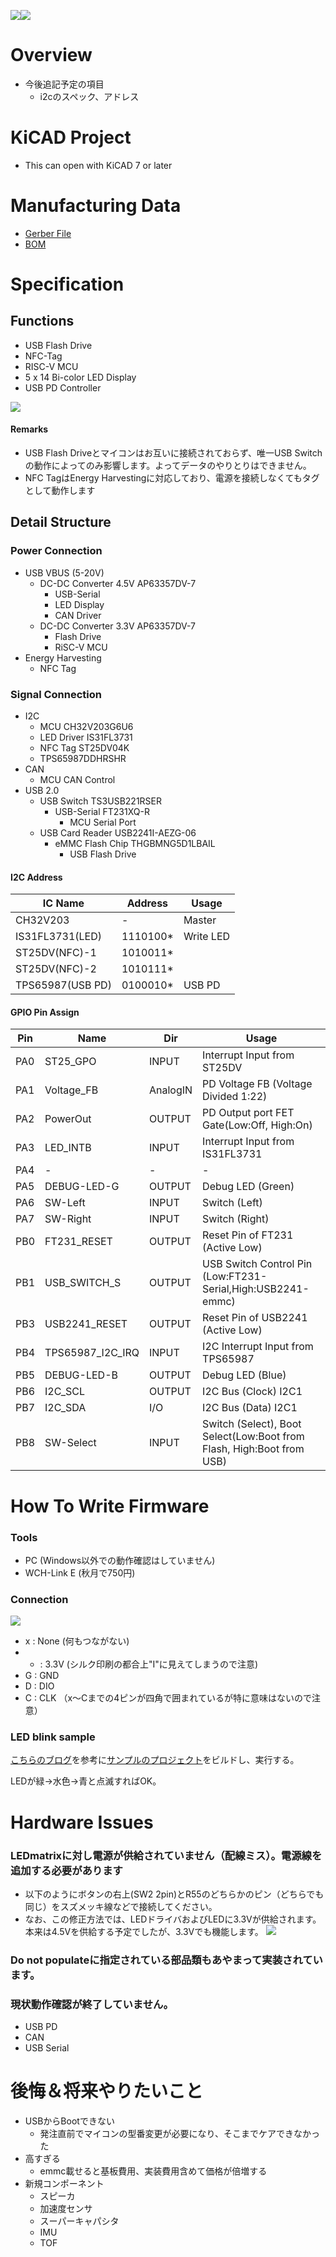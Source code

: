 ![](https://github.com/shujima/type-c-card/blob/master/img/card1.jpg)![](https://github.com/shujima/type-c-card/blob/master/img/card2.jpg)

# Overview
* 今後追記予定の項目
  * i2cのスペック、アドレス


# KiCAD Project
* This can open with KiCAD 7 or later

# Manufacturing Data
* [Gerber File](https://github.com/shujima/type-c-card/blob/master/hardware/sample/type-c-card_lexxpluss_2023/production/type-c-card_lexxpluss_2023_2023-09-23_17-43-02)
* [BOM](https://github.com/shujima/type-c-card/blob/master/hardware/sample/type-c-card_lexxpluss_2023/production/type-c-card_lexxpluss_2023_2023-09-23_17-43-02/bom.csv)

# Specification

## Functions
* USB Flash Drive
* NFC-Tag
* RISC-V MCU
* 5 x 14 Bi-color LED Display
* USB PD Controller

![](https://github.com/shujima/type-c-card/blob/master/img/BlockDiagram-Current.drawio.svg)

#### Remarks
* USB Flash Driveとマイコンはお互いに接続されておらず、唯一USB Switchの動作によってのみ影響します。よってデータのやりとりはできません。
* NFC TagはEnergy Harvestingに対応しており、電源を接続しなくてもタグとして動作します


## Detail Structure

### Power Connection

* USB VBUS (5-20V)
  * DC-DC Converter 4.5V AP63357DV-7
    * USB-Serial
    * LED Display
    * CAN Driver
  * DC-DC Converter 3.3V AP63357DV-7
    * Flash Drive
    * RiSC-V MCU
* Energy Harvesting
  * NFC Tag

### Signal Connection
* I2C
  * MCU CH32V203G6U6
  * LED Driver IS31FL3731
  * NFC Tag ST25DV04K
  * TPS65987DDHRSHR
* CAN
  * MCU CAN Control
* USB 2.0
  * USB Switch TS3USB221RSER
    * USB-Serial FT231XQ-R
      * MCU Serial Port
  * USB Card Reader USB2241I-AEZG-06
    * eMMC Flash Chip THGBMNG5D1LBAIL
      * USB Flash Drive

#### I2C Address

|IC Name|Address|Usage|
|-|-|-|
|CH32V203|-|Master|
|IS31FL3731(LED)|1110100*|Write LED|
|ST25DV(NFC)-1|1010011*||
|ST25DV(NFC)-2|1010111*||
|TPS65987(USB PD)|0100010*|USB PD|

#### GPIO Pin Assign

|Pin|Name|Dir|Usage|
|-|-|-|-|
|PA0|ST25_GPO|INPUT|Interrupt Input from ST25DV|
|PA1|Voltage_FB|AnalogIN|PD Voltage FB (Voltage Divided 1:22)|
|PA2|PowerOut|OUTPUT|PD Output port FET Gate(Low:Off, High:On)|
|PA3|LED_INTB|INPUT|Interrupt Input from IS31FL3731|
|PA4|-|-|-|
|PA5|DEBUG-LED-G|OUTPUT|Debug LED (Green)|
|PA6|SW-Left|INPUT|Switch (Left)|
|PA7|SW-Right|INPUT|Switch (Right)|
|PB0|FT231_RESET|OUTPUT|Reset Pin of FT231 (Active Low)|
|PB1|USB_SWITCH_S|OUTPUT|USB Switch Control Pin (Low:FT231-Serial,High:USB2241-emmc)|
|PB3|USB2241_RESET|OUTPUT|Reset Pin of USB2241 (Active Low)|
|PB4|TPS65987_I2C_IRQ|INPUT|I2C Interrupt Input from TPS65987|
|PB5|DEBUG-LED-B|OUTPUT|Debug LED (Blue)|
|PB6|I2C_SCL|OUTPUT|I2C Bus (Clock) I2C1|
|PB7|I2C_SDA|I/O|I2C Bus (Data)  I2C1|
|PB8|SW-Select|INPUT|Switch (Select), Boot Select(Low:Boot from Flash, High:Boot from USB)|

# How To Write Firmware

### Tools
* PC (Windows以外での動作確認はしていません)
* WCH-Link E (秋月で750円)

### Connection
![](https://github.com/shujima/type-c-card/blob/master/img/connection.jpg)


* x : None (何もつながない)
* + : 3.3V (シルク印刷の都合上"I"に見えてしまうので注意)
* G : GND
* D : DIO
* C : CLK
（x～Cまでの4ピンが四角で囲まれているが特に意味はないので注意）

### LED blink sample

[こちらのブログ](https://www.shujima.work/entry/2023/09/17/235534)を参考に[サンプルのプロジェクト](https://github.com/shujima/type-c-card/tree/master/sample/MoonRiverProject_L-chika)をビルドし、実行する。

LEDが緑→水色→青と点滅すればOK。

# Hardware Issues
### <b>LEDmatrixに対し電源が供給されていません（配線ミス）。電源線を追加する必要があります</b>

* 以下のようにボタンの右上(SW2 2pin)とR55のどちらかのピン（どちらでも同じ）をスズメッキ線などで接続してください。
* なお、この修正方法では、LEDドライバおよびLEDに3.3Vが供給されます。本来は4.5Vを供給する予定でしたが、3.3Vでも機能します。
![](https://github.com/shujima/type-c-card/blob/master/img/Errata_LED.jpg)

### Do not populateに指定されている部品類もあやまって実装されています。
### 現状動作確認が終了していません。
* USB PD
* CAN
* USB Serial


# 後悔＆将来やりたいこと
* USBからBootできない
  * 発注直前でマイコンの型番変更が必要になり、そこまでケアできなかった
* 高すぎる
  * emmc載せると基板費用、実装費用含めて価格が倍増する
* 新規コンポーネント
  * スピーカ
  * 加速度センサ
  * スーパーキャパシタ
  * IMU
  * TOF
